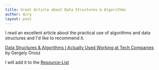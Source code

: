 ```yaml
---
title: Great Article about Data Structures & Algorithms
author: Acry
layout: post
---
```


I read an excellent article about the practical use of algorithms and data structures and I'd like to recommend it.

[Data Structures & Algorithms I Actually Used Working at Tech Companies](https://blog.pragmaticengineer.com/data-structures-and-algorithms-i-actually-used-day-to-day/)
by Gergely Orosz

I will add it to the [Resource-List](/Resources%20List.html)
